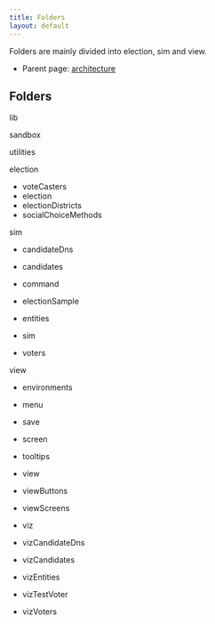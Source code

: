```yaml
---
title: Folders
layout: default
---
```


Folders are mainly divided into election, sim and view. 

* Parent page: [architecture](architecture.md) 

## Folders

lib

sandbox

utilities

election

- voteCasters
- election
- electionDistricts
- socialChoiceMethods

sim

- candidateDns

- candidates

- command

- electionSample

- entities
- sim
- voters

view

- environments

- menu

- save

- screen

- tooltips

- view

- viewButtons

- viewScreens

- viz

- vizCandidateDns

- vizCandidates

- vizEntities

- vizTestVoter

- vizVoters


